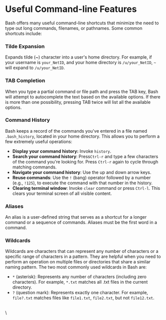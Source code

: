 # Useful Command-line Features

Bash offers many useful command-line shortcuts that minimize the need to type out long commands, filenames, or pathnames. Some common shortcuts include:

### **Tilde Expansion**

Expands tilde (\~) character into a user's home directory. For example, if your username is `your_NetID`, and your home directory is `/u/your_NetID`,  `~` will expand to `/u/your_NetID`.

### **TAB Completion**

When you type a partial command or file path and press the TAB key, Bash will attempt to autocomplete the text based on the available options. If there is more than one possibility, pressing TAB twice will list all the available options.&#x20;

### **Command History**

Bash keeps a record of the commands you've entered in a file named `.bash_history`, located in your home directory.  This allows you to perform a few extremely useful operations:&#x20;

* **Display your command history:**  Invoke `history`.&#x20;
* **Search your command history**: Press`Ctrl-r` and type a few characters of the command you're looking for. Press `Ctrl-r` again to cycle through matching commands.
* **Navigate your command history**: Use the up and down arrow keys.
* **Reuse commands**: Use the `!` (bang) operator followed by a number (e.g., `!125`), to execute the command with that number in the history.&#x20;
* **Clearing terminal window**: Invoke `clear` command or press `Ctrl-l`. This clears your terminal screen of all visible content. &#x20;

### **Aliases**

An alias is a user-defined string that serves as a shortcut for a longer command or a sequence of commands. Aliases must be the first word in a command.&#x20;

### **Wildcards**

Wildcards are characters that can represent any number of characters or a specific range of characters in a pattern. They are helpful when you need to perform an operation on multiple files or directories that share a similar naming pattern. The two most commonly used wildcards in Bash are:

* `*` (asterisk): Represents any number of characters (including zero characters). For example, `*.txt` matches all .txt files in the current directory.&#x20;
* `?` (question mark): Represents exactly one character. For example, `file?.txt` matches files like `file1.txt`, `file2.txt`, but not `file12.txt`.

\
\
